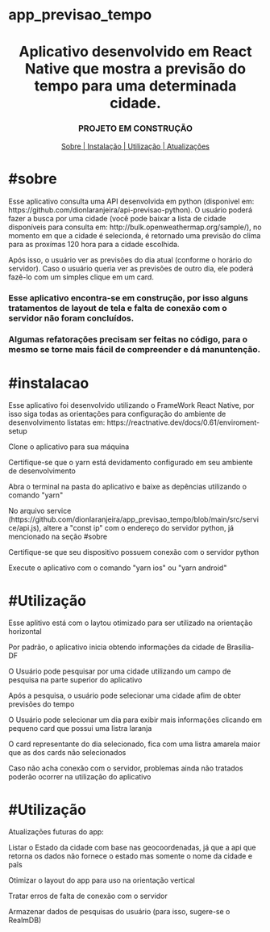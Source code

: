 # app_previsao_tempo
<h1 align="center" >Aplicativo desenvolvido em React Native que mostra a previsão do tempo para uma determinada cidade.</h1>

<h3 align="center">PROJETO EM CONSTRUÇÃO</h1>


<p align="center">
<a href="#sobre">Sobre | </a>
<a href="#instalacao">Instalação | </a>
<a href="#instalacao">Utilização | </a>
<a href="#atualizacoes">Atualizações</a>
</p>



<h1>#sobre</h1>
<p>Esse aplicativo consulta uma API desenvolvida em python (disponivel em: https://github.com/dionlaranjeira/api-previsao-python). O usuário poderá fazer a busca por uma cidade (você pode baixar a lista de cidade disponíveis para consulta em: http://bulk.openweathermap.org/sample/), no momento em que a cidade é selecionda, é retornado uma previsão do clima para as proxímas 120 hora para a cidade escolhida.</p> 
<p>Após isso, o usuário ver as previsões do dia atual (conforme o horário do servidor). Caso o usuário queria ver as previsões de outro dia, ele poderá fazê-lo com um simples clique em um card.</p> 
<h3>Esse aplicativo encontra-se em construção, por isso alguns tratamentos de layout de tela e falta de conexão com o servidor não foram concluídos.</h3> 
<h3>Algumas refatorações precisam ser feitas no código, para o mesmo se torne mais fácil de compreender e dá manuntenção.</h3> 

<h1>#instalacao</h1>
<p>Esse aplicativo foi desenvolvido utilizando o FrameWork React Native, por isso siga todas as orientações para configuração do ambiente de desenvolvimento listatas em: https://reactnative.dev/docs/0.61/enviroment-setup</p>
<p>Clone o aplicativo para sua máquina</p>
<p>Certifique-se que o yarn está devidamento configurado em seu ambiente de desenvolvimento</p>
<p>Abra o terminal na pasta do aplicativo e baixe as depências utilizando o comando "yarn" </>
<p>No arquivo service (https://github.com/dionlaranjeira/app_previsao_tempo/blob/main/src/service/api.js), altere a "const ip" com o endereço do servidor python, já mencionado na seção <span>#sobre</span></p>
<p>Certifique-se que seu dispositivo possuem conexão com o servidor python</p>
<p>Execute o aplicativo com o comando "yarn ios" ou "yarn android"</p> 

<h1>#Utilização</h1>


<p>Esse aplitivo está com o laytou otimizado para ser utilizado na orientação horizontal</p>
<p>Por padrão, o aplicativo inicia obtendo informações da cidade de Brasília-DF</p>
<p>O Usuário pode pesquisar por uma cidade utilizando um campo de pesquisa na parte superior do aplicativo</p>
<p>Após a pesquisa, o usuário pode selecionar uma cidade afim de obter previsões do tempo</p>
<p>O Usuário pode selecionar um dia para exibir mais informações clicando em pequeno card que possui uma listra laranja</p>
<p>O card representante do dia selecionado, fica com uma listra amarela maior que as dos cards não selecionados</p>
<p>Caso não acha conexão com o servidor, problemas ainda não tratados poderão ocorrer na utilização do aplicativo</p>

<h1>#Utilização</h1>

<p>Atualizações futuras do app:</p>
<p>Listar o Estado da cidade com base nas geocoordenadas, já que a api que retorna os dados não fornece o estado mas somente o nome da cidade e paîs</p>
<p>Otimizar o layout do app para uso na orientação vertical</p>
<p>Tratar erros de falta de conexão com o servidor</p>
<p>Armazenar dados de pesquisas do usuário (para isso, sugere-se o RealmDB)</p>
